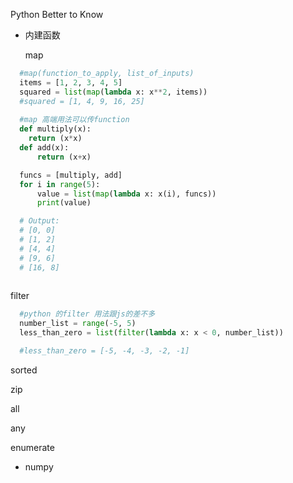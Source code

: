 Python Better to Know

- 内建函数
  
  map 
  
```python
  #map(function_to_apply, list_of_inputs)
  items = [1, 2, 3, 4, 5]
  squared = list(map(lambda x: x**2, items))
  #squared = [1, 4, 9, 16, 25]
  
  #map 高端用法可以传function
  def multiply(x):
    return (x*x)
  def add(x):
      return (x+x)

  funcs = [multiply, add]
  for i in range(5):
      value = list(map(lambda x: x(i), funcs))
      print(value)

  # Output:
  # [0, 0]
  # [1, 2]
  # [4, 4]
  # [9, 6]
  # [16, 8]
  
```
  
  filter

```python
  #python 的filter 用法跟js的差不多
  number_list = range(-5, 5)
  less_than_zero = list(filter(lambda x: x < 0, number_list))

  #less_than_zero = [-5, -4, -3, -2, -1]
```
  
  sorted
  
  zip
  
  all
  
  any
  
  enumerate

- numpy 

  
